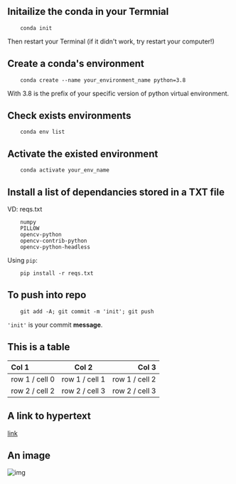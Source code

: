 ## Initailize the conda in your Termnial
```pwsh
    conda init
```
Then restart your Terminal (if it didn't work, try restart your computer!)
## Create a conda's environment
```pwsh
    conda create --name your_environment_name python=3.8
```
With 3.8 is the prefix of your specific version of python virtual environment.

## Check exists environments
```pwsh
    conda env list
```
## Activate the existed environment
```pwsh
    conda activate your_env_name
```

## Install a list of dependancies stored in a TXT file
VD: reqs.txt
```text
    numpy
    PILLOW
    opencv-python
    opencv-contrib-python
    opencv-python-headless
```
Using `pip`:
```text
    pip install -r reqs.txt
```
## To push into repo
```pwsh
    git add -A; git commit -m 'init'; git push
```
`'init'` is your commit **message**.

## This is a table

| Col 1 | Col 2 |  Col 3 |
| :---  | :--:  |   ---: |
| row 1 / cell 0 | row 1 / cell 1 | row 1 / cell 2 |
| row 2 / cell 2 | row 2 / cell 3 | row 2 / cell 3 |

## A link to hypertext 
[link](url)

## An image
![img](./img.jpg)
